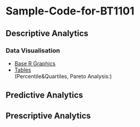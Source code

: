 # Sample-Code-for-BT1101
## Descriptive Analytics
### Data Visualisation
- [Base R Graphics](1-1.md)
- [Tables](1-2.md)</br>
(Percentile&Quartiles, Pareto Analysis:)
## Predictive Analytics
## Prescriptive Analytics
